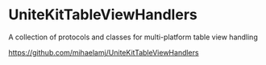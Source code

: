 # UniteKitTableViewHandlers

A collection of protocols and classes for multi-platform table view handling

https://github.com/mihaelamj/UniteKitTableViewHandlers
